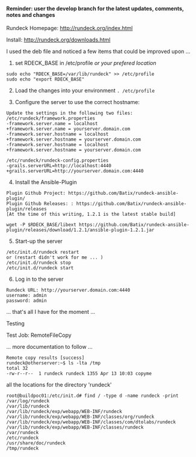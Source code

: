 #### Reminder: user the develop branch for the latest updates, comments, notes and changes ####

Rundeck Homepage: http://rundeck.org/index.html

Install: http://rundeck.org/downloads.html

I used the deb file and noticed a few items that could be improved upon ... 

1) set RDECK_BASE in /etc/profile *or your prefered location*
```
sudo echo "RDECK_BASE=/var/lib/rundeck" >> /etc/profile
sudo echo "export RDECK_BASE"
```

2) Load the changes into your environment
`. /etc/profile`

3) Configure the server to use the correct hostname:
```
Update the settings in the following two files:
/etc/rundeck/framework.properties
-framework.server.name = localhost
+framework.server.name = yourserver.domain.com
-framework.server.hostname = localhost
+framework.server.hostname = yourserver.domain.com
-framework.server.hostname = localhost
+framework.server.hostname = yourserver.domain.com

/etc/rundeck/rundeck-config.properties
-grails.serverURL=http://localhost:4440
+grails.serverURL=http://yourserver.domain.com:4440
```

4) Install the Ansible-Plugin
```
Plugin Github Project: https://github.com/Batix/rundeck-ansible-plugin/
Plugin Github Releases: : https://github.com/Batix/rundeck-ansible-plugin/releases
[At the time of this writing, 1.2.1 is the latest stable build]

wget -P $RDECK_BASE/libext https://github.com/Batix/rundeck-ansible-plugin/releases/download/1.2.1/ansible-plugin-1.2.1.jar
```

5) Start-up the server
```
/etc/init.d/rundeck restart
or (restart didn't work for me ... )
/etc/init.d/rundeck stop
/etc/init.d/rundeck start
```
6) Log in to the server
```
Rundeck URL: http://yourserver.domain.com:4440
username: admin
password: admin
```

... that's all I have for the moment ... 

Testing

Test Job: RemoteFileCopy

... more documentation to follow ...
```
Remote copy results [success]
rundeck@otherserver:~$ ls -lta /tmp
total 32
-rw-r--r--  1 rundeck rundeck 1355 Apr 13 10:03 copyme
```


all the locations for the directory 'rundeck'
```
root@buildpoc01:/etc/init.d# find / -type d -name rundeck -print
/var/log/rundeck
/var/lib/rundeck
/var/lib/rundeck/exp/webapp/WEB-INF/rundeck
/var/lib/rundeck/exp/webapp/WEB-INF/classes/org/rundeck
/var/lib/rundeck/exp/webapp/WEB-INF/classes/com/dtolabs/rundeck
/var/lib/rundeck/exp/webapp/WEB-INF/classes/rundeck
/var/rundeck
/etc/rundeck
/usr/share/doc/rundeck
/tmp/rundeck
```






